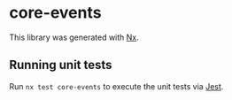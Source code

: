 # core-events

This library was generated with [Nx](https://nx.dev).

## Running unit tests

Run `nx test core-events` to execute the unit tests via [Jest](https://jestjs.io).
